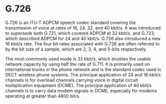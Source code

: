 # G.726


G.726 is an ITU-T ADPCM speech codec standard covering the transmission
of voice at rates of 16, 24, 32, and 40 kbit/s. It was introduced to
supersede both G.721, which covered ADPCM at 32 kbit/s, and G.723, which
described ADPCM for 24 and 40 kbit/s. G.726 also introduced a new 16
kbit/s rate. The four bit rates associated with G.726 are often referred
to by the bit size of a sample, which are 2, 3, 4, and 5-bits
respectively.

The most commonly used mode is 32 kbit/s, which doubles the usable
network capacity by using half the rate of G.711. It is primarily used
on international trunks in the phone network and is the standard codec
used in DECT wireless phone systems. The principal application of 24 and
16 kbit/s channels is for overload channels carrying voice in digital
circuit multiplication equipment (DCME). The principal application of 40
kbit/s channels is to carry data modem signals in DCME, especially for
modems operating at greater than 4800 bit/s.

